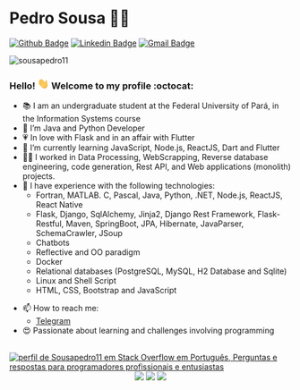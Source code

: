 <link href="style.css" rel="stylesheet"></link>

<!-- **SousaPedro11/sousapedro11** is a ✨ _special_ ✨ repository because its `README.md` (this file) appears on your GitHub profile.

Here are some ideas to get you started: -->

# Pedro Sousa :man_technologist:

[![Github Badge](https://img.shields.io/badge/-Github-000?style=flat-square&logo=Github&logoColor=white&link=https://github.com/sousapedro11)](https://github.com/sousapedro11)
[![Linkedin Badge](https://img.shields.io/badge/-LinkedIn-blue?style=flat-square&logo=Linkedin&logoColor=white&link=https://www.linkedin.com/in/sousapedro11/)](https://www.linkedin.com/in/sousapedro11/)
[![Gmail Badge](https://img.shields.io/badge/-Gmail-c14438?style=flat-square&logo=Gmail&logoColor=white&link=mailto:ppls2106@gmail.com)](mailto:ppls2106@gmail.com)

<p align="left">
  <img src="https://komarev.com/ghpvc/?username=sousapedro11&label=Profile%20Views&style=flat" alt="sousapedro11" />
</p>

<!-- <p align="left">
  <a href="https://github.com/ryo-ma/github-profile-trophy">
    <img src="https://github-profile-trophy.vercel.app/?username=sousapedro11&theme=dracula" alt="sousapedro11" />
  </a>
</p> -->

### Hello! <img style="margin: 0 auto" src="https://github.com/SousaPedro11/sousapedro11/blob/master/images/Hi.gif" height="20"> Welcome to my profile :octocat:

- :books: I am an undergraduate student at the Federal University of Pará, in the Information Systems course
- 🔭 I’m Java and Python Developer
- :heartpulse: In love with Flask and in an affair with Flutter
- 🌱 I’m currently learning JavaScript, Node.js, ReactJS, Dart and Flutter
- :man_technologist: I worked in Data Processing, WebScrapping, Reverse database engineering, code generation, Rest API, and Web applications (monolith) projects.
- :older_man: I have experience with the following technologies:
  - Fortran, MATLAB. C, Pascal, Java, Python, .NET, Node.js, ReactJS, React Native
  - Flask, Django, SqlAlchemy, Jinja2, Django Rest Framework, Flask-Restful, Maven, SpringBoot, JPA, Hibernate, JavaParser, SchemaCrawler, JSoup
  - Chatbots
  - Reflective and OO paradigm
  - Docker
  - Relational databases (PostgreSQL, MySQL, H2 Database and Sqlite)
  - Linux and Shell Script
  - HTML, CSS, Bootstrap and JavaScript
  <!-- - 👯 I’m looking to collaborate on ... -->
<!-- - 🤔 I’m looking for help with ... -->
<!-- - 💬 Ask me about them, open a issue -->

- 📫 How to reach me:
  - [Telegram](https://t.me/sousapedro11)
  <!-- - 😄 Pronouns: ... -->
- :heart_eyes: Passionate about learning and challenges involving programming
<br>
<a href="https://pt.stackoverflow.com/users/237906/sousapedro11"><img src="https://pt.stackoverflow.com/users/flair/237906.png?theme=dark" width="208" height="58" alt="perfil de Sousapedro11 em Stack Overflow em Portugu&#234;s, Perguntas e respostas para programadores profissionais e entusiastas" title="perfil de Sousapedro11 em Stack Overflow em Portugu&#234;s, Perguntas e respostas para programadores profissionais e entusiastas"></a>
<br>
<center>
<img src="https://github-readme-stats-umber-seven.vercel.app/api?username=sousapedro11&count_private=true&include_all_commits=true&theme=tokyonight">
<img src="https://github-readme-stats.vercel.app/api/top-langs/?username=sousapedro11&layout=compact&&langs_count=108&count_private=true&theme=tokyonight" height=195px>
<img src="https://github-readme-stats-umber-seven.vercel.app/api/wakatime?username=sousapedro11&theme=tokyonight">
<!-- <div class='card-editors'>
      <p class='title-editors' style="color: #70a5fd;
  font-family: 'Segoe UI', Tahoma, Geneva, Verdana, sans-serif;">
        Editors over 7 Last Days
      </p>
      <img
        src="https://wakatime.com/share/@sousapedro11/4bf06719-334e-49d5-9399-ff79b27ef3ad.svg"
        alt="editors"
        height="195"
      />
    </div> -->

</center>
